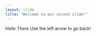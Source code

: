 ```yaml
---
layout: slide
title: "Welcome to our second slide!"
---
```

*Hello There*
Use the left arrow to go back!
